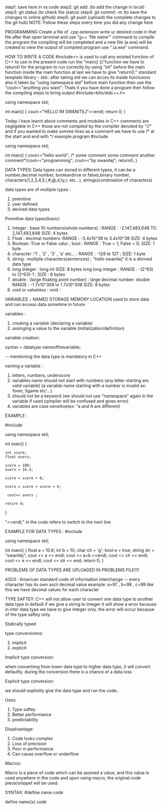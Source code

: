 
step1: save here in vs code
step2: git add .(to add the change in local)
step3: git status (to check the status)
step4: git commit -m (to save the changes to online github)
step5: git push (uploads the complete changes to the git hub)
NOTE: Follow these steps every time you did any change here



PROGRAMMING
Create a file of .cpp extension 
write ur desired code in that file
after that open terminal and use "g++ 'file name'" command to compile the program
the compiling will be completed and a new file (a.exe) will be created
to view the output of compiled program use ".\a.exe" command.

HOW TO WRITE A CODE
  #include<> is used to call any existed function of C++ to use in the present code
  run the "main() {}"function
  we have to return0 for the program to run correctly by using "int" before the main function
  inside the main function at last we have to give "return0;"
  standard template library - std:: 
  after taking std we can acces its inside functuions also it taken by "using namespace std" before main function
  then use the "cout<<"anything you want";
  Thats it you have done a program 
  then follow the compiling steps to bring output
#include<bits/stdc++.h>

using namespace std;

int main() {
    cout<<"HELLO IM SWANITEJ"<<endl;
    return 0;
}


Today i have learnt about comments and modules in C++ 
comments are negligeble in C++ those are not compiled by the compiler denoted by "//"
and if you wanted to make somme lines as a comment we have to use /* at the start and end with */
example program
#include<iostream>

using namespace std;

int main()  {
  cout<<"hello world";
  /* some comment
  some comment
  another comment*/cout<<"programming";
  cout<<"by swanitej";
  return0;
}

DATA TYPES: Data types can stored in different types, it can be a number,decimal number, boolean(true or false),binary number, characters(1,2,3,4,5,!,#,@,d,ty,r, etc...), strings(combination of characters) 

data types are of multiple types :
1. premitive
2. user defined
3. derived data types

Premitive data types(basic)

1. Integer : base 10 numbers(whole numbers)  : RANGE : -2,147,483,648 TO 2,147,483,648 SIZE: 4 bytes
2. Float : decimal numbers :RANGE :  -3.4x10^38 to 3.4x10^38 SIZE: 4 bytes
3. Boolean :True or False valur ; bool  : RANGE : True = 1, False = 0; SIZE: 1 byte
4. character :'1' , '2' , '3' , 'a' etc... : RANGE : -128 to 127 ; SIZE: 1 byte
5. string : multiple characters(sentences) ; "hello swanitej"  it is a derived data type
6. long integer : long int SIZE: 8 bytes 
   long long integer : RANGE : -(2^63) to (2^63)-1 ; SIZE : 8 bytes
7. double : (large floating point number) : large decimal number: double  RANGE : -1.7x10^308 to 1.7x10^308 SIZE: 8 bytes 
8. void or valueless : void : 


VARIABLES ::
NAMED STORAGE MEMORY LOCATION
used to store data and can access data sometime in future

variables :
1. creating a variable (declaring a variable)
2. assinging a value to the variable (initialization/definition)

variable creation:

syntax = datatype nameofthevariable;   

-- mentioning the data type is mandatory in C++


naming a variable :
1. letters, numbers, underscore
2. variables name should not start with numbers (any letter starting are valid variable)
(a variable name starting with a number is invalid ex: 1over, 5game etc'...)
3. should not be a keyword (we should not use "namespace" again in the variable if used cpmpiler will be confused and gives error)
4. variables are case sensitive(ex: "a and A are different)

EXAMPLE : 

#include <iostream>

using namespace std;

int main() {

    int score;
    float overs;

    score = 180;
    overs = 16.4;

    score = score + 6;

    score = score + score + 6;

     cout<< overs ;

    return 0;
}



"<<endl;" in the code refers to switch to the next line


EXAMPLE FOR DATA TYPES :
#include<iostream>

using namespace std;

int main() {
    float a = 10.6;
    int b = 10;
    char ch = 'g';
    bool e = true;
    string str = "swanitej";
    cout << a << endl;
    cout << a+b <<endl;
    cout << ch << endl;
    cout << e << endl;
    cout << str << end;
    return 0;
}

PROBLEMS OF DATA TYPES ARE UPLOADED IN PROBLEMS FILE!!!!


ASCII : Amarican standard code of information interchange
-- every character has its own ascii decimal value
example: a=97 , b=98 , c=99 
like this we have decimal values for each character


TYPE SAFTEY: 
C++ will not allow user to convert one data type to another data type in default
if we give a string to integer it will show a error because in inter data type we have to
give integer only. the error will occur because of the type saftey only.


Statically typed

type conversionns:

1. implicit 
2. explicit

Implicit type conversion: 

when convertimg from lower data type to higher data type, 
it will convert defaultly. during the conversion there is a chance of a data loss

Explicit type conversion:

we should explixitly give the data type and run the code..

Uses:
1. Type saftey
2. Better performance
3. predictability

Disadvantage:
1. Code looks complex
2. Loss of precision
3. Poor in performance
4. Can cause overflow or underflow


Macros:

Macro is a piece of code which can be assined a value, and this value is used anywhere in the code
and upon using macro, the original code piece/snippet will be used.

SYNTAX:
#define name code

define name(x) code


